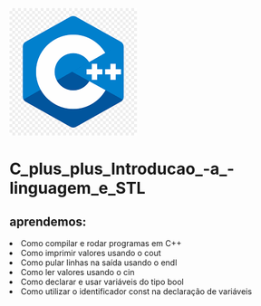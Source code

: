 <img src="https://github.com/marcospatton/C_plus_plus_Introducao_-a_-linguagem_e_STL/blob/main/c.png"></a>

# C_plus_plus_Introducao_-a_-linguagem_e_STL

<h2> aprendemos:</h2>

<li>Como compilar e rodar programas em C++
<li>Como imprimir valores usando o cout
<li>Como pular linhas na saída usando o endl
<li>Como ler valores usando o cin
<li>Como declarar e usar variáveis do tipo bool
<li>Como utilizar o identificador const na declaração de variáveis

  
 
